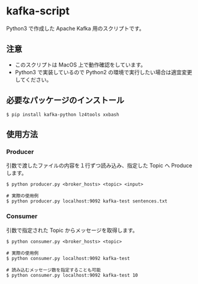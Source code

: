 # kafka-script
Python3 で作成した Apache Kafka 用のスクリプトです。

## 注意
* このスクリプトは MacOS 上で動作確認をしています。
* Python3 で実装しているので Python2 の環境で実行したい場合は適宜変更してください。

## 必要なパッケージのインストール
```
$ pip install kafka-python lz4tools xxbash
```
## 使用方法

### Producer
引数で渡したファイルの内容を１行ずつ読み込み、指定した Topic へ Produce します。
```
$ python producer.py <broker_hosts> <topic> <input>

# 実際の使用例
$ python producer.py localhost:9092 kafka-test sentences.txt
```

### Consumer
引数で指定された Topic からメッセージを取得します。
```
$ python consumer.py <broker_hosts> <topic>

# 実際の使用例
$ python consumer.py localhost:9092 kafka-test

# 読み込むメッセージ数を指定することも可能
$ python consumer.py localhost:9092 kafka-test 10
```
